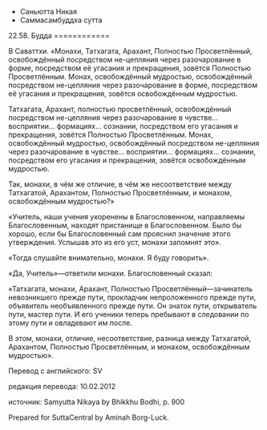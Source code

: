 









* Саньютта Никая
* Саммасамбуддха сутта


22\.58\. Будда
\=\=\=\=\=\=\=\=\=\=\=\=



В Саваттхи\. «Монахи, Татхагата, Арахант, Полностью Просветлённый, освобождённый посредством не\-цепляния через разочарование в форме, посредством её угасания и прекращения, зовётся Полностью Просветлённым\. Монах, освобождённый мудростью, освобождённый посредством не\-цепляния через разочарование в форме, посредством её угасания и прекращения, зовётся освобождённым мудростью\.


Татхагата, Арахант, полностью просветлённый, освобождённый посредством не\-цепляния через разочарование в чувстве… восприятии… формациях… сознании, посредством его угасания и прекращения, зовётся Полностью Просветлённым\. Монах, освобождённый мудростью, освобождённый посредством не\-цепляния через разочарование в чувстве… восприятии… формациях… сознании, посредством его угасания и прекращения, зовётся освобождённым мудростью\.


Так, монахи, в чём же отличие, в чём же несоответствие между Татхагатой, Арахантом, Полностью Просветлённым, и монахом, освобождённым мудростью?»


«Учитель, наши учения укоренены в Благословенном, направляемы Благословенным, находят пристанище в Благословенном\. Было бы хорошо, если бы Благословенный сам прояснил значение этого утверждения\. Услышав это из его уст, монахи запомнят это»\.


«Тогда слушайте внимательно, монахи\. Я буду говорить»\.


«Да, Учитель»—ответили монахи\. Благословенный сказал:


«Татхагата, монахи, Арахант, Полностью Просветлённый—зачинатель невозникшего прежде пути, прокладчик непроложенного прежде пути, объявитель необъявленного прежде пути\. Он знаток пути, открыватель пути, мастер пути\. И его ученики теперь пребывают в следовании по этому пути и овладевают им после\.


В этом, монахи, отличие, несоответствие, разница между Татхагатой, Арахантом, Полностью Просветлённым, и монахом, освобождённым мудростью»\.



Перевод с английского: SV


редакция перевода: 10\.02\.2012


источник: Samyutta Nikaya by Bhikkhu Bodhi, p\. 900


Prepared for SuttaCentral by Aminah Borg\-Luck\.






